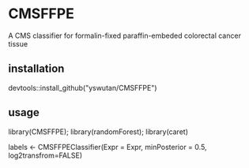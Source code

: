# CMSFFPE
A CMS classifier for formalin-fixed paraffin-embeded colorectal cancer tissue

## installation
devtools::install_github("yswutan/CMSFFPE")

## usage
library(CMSFFPE);
library(randomForest);
library(caret)

labels <- CMSFFPEClassifier(Expr = Expr, minPosterior = 0.5, log2transfrom=FALSE)
